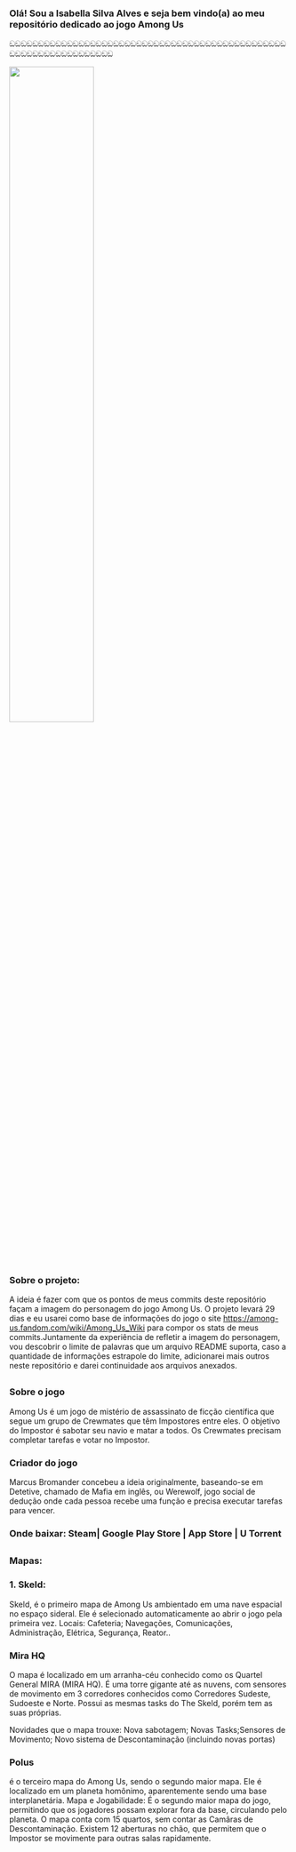 ###  Olá! Sou a Isabella Silva Alves e seja bem vindo(a) ao meu repositório dedicado ao jogo Among Us

ඞඞඞඞඞඞඞඞඞඞඞඞඞඞඞඞඞඞඞඞඞඞඞඞඞඞඞඞඞඞඞඞඞඞඞඞඞඞඞඞඞඞඞඞඞඞඞඞඞඞඞඞඞඞඞඞඞඞඞඞඞඞඞඞඞඞ

<img width= "55%" src="https://storage.stwonline.com.br/180graus/uploads/ckeditor/pictures/2385593/93gaa4wm3z4hbenzlbxweq-1jxe.jpg">

##

### Sobre o projeto: 

A ideia é fazer com que os pontos de meus commits deste repositório façam a imagem do personagem do jogo Among Us. O projeto levará 29 dias e eu usarei como base de informações do jogo o site https://among-us.fandom.com/wiki/Among_Us_Wiki para compor os stats de meus commits.Juntamente da experiência de refletir a imagem do personagem, vou descobrir o limite de palavras que um arquivo README suporta, caso a quantidade de informações estrapole do limite, adicionarei mais outros neste repositório e darei continuidade aos arquivos anexados.

##

### Sobre o jogo
Among Us é um jogo de mistério de assassinato de ficção científica que segue um grupo de Crewmates que têm Impostores entre eles. O objetivo do Impostor é sabotar seu navio e matar a todos. Os Crewmates precisam completar tarefas e votar no Impostor.

### Criador do jogo 
Marcus Bromander concebeu a ideia originalmente, baseando-se em Detetive, chamado de Mafia em inglês, ou Werewolf, jogo social de dedução onde cada pessoa recebe uma função e precisa executar tarefas para vencer.

### Onde baixar: Steam| Google Play Store | App Store | U Torrent
##

### Mapas:

### 1. Skeld:

Skeld, é o primeiro mapa de Among Us ambientado em uma nave espacial no espaço sideral. Ele é selecionado automaticamente ao abrir o jogo pela primeira vez.
Locais: Cafeteria; Navegações, Comunicações, Administração, Elétrica, Segurança, Reator..

### Mira HQ
O mapa é localizado em um arranha-céu conhecido como os Quartel General MIRA (MIRA HQ). É uma torre gigante até as nuvens, com sensores de movimento em 3 corredores conhecidos como Corredores Sudeste, Sudoeste e Norte. Possui as mesmas tasks do The Skeld, porém tem as suas próprias.

Novidades que o mapa trouxe: Nova sabotagem; Novas Tasks;Sensores de Movimento; Novo sistema de Descontaminação (incluindo novas portas)

### Polus
é o terceiro mapa do Among Us, ​​​sendo o segundo maior mapa. Ele é localizado em um planeta homônimo, aparentemente sendo uma base interplanetária.
Mapa e Jogabilidade: É o segundo maior mapa do jogo, permitindo que os jogadores possam explorar fora da base, circulando pelo planeta. O mapa conta com 15 quartos, sem contar as Camâras de Descontaminação. Existem 12 aberturas no chão, que permitem que o Impostor se movimente para outras salas rapidamente.





